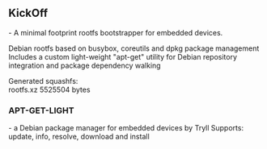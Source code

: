 <h2>KickOff</h2> - A minimal footprint rootfs bootstrapper for embedded devices. 

Debian rootfs based on busybox, coreutils and dpkg package management<br/>
Includes a custom light-weight "apt-get" utility for Debian repository integration and package dependency walking<br/>

Generated squashfs:<br/>
rootfs.xz 5525504 bytes<br/>


<h3>APT-GET-LIGHT</h3> - a Debian package manager for embedded devices by Tryll
Supports: update, info, resolve, download and install

